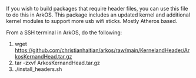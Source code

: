 If you wish to build packages that require header files, you can use this file to do this in ArkOS.  This package includes an updated kernel and additional kernel modules to support more usb wifi sticks.  Mostly Atheros based.

From a SSH terminal in ArkOS, do the following:

1. wget https://github.com/christianhaitian/arkos/raw/main/KernelandHeader/ArkosKernandHead.tar.gz
2. tar -zxvf ArkosKernandHead.tar.gz
3. ./install_headers.sh
